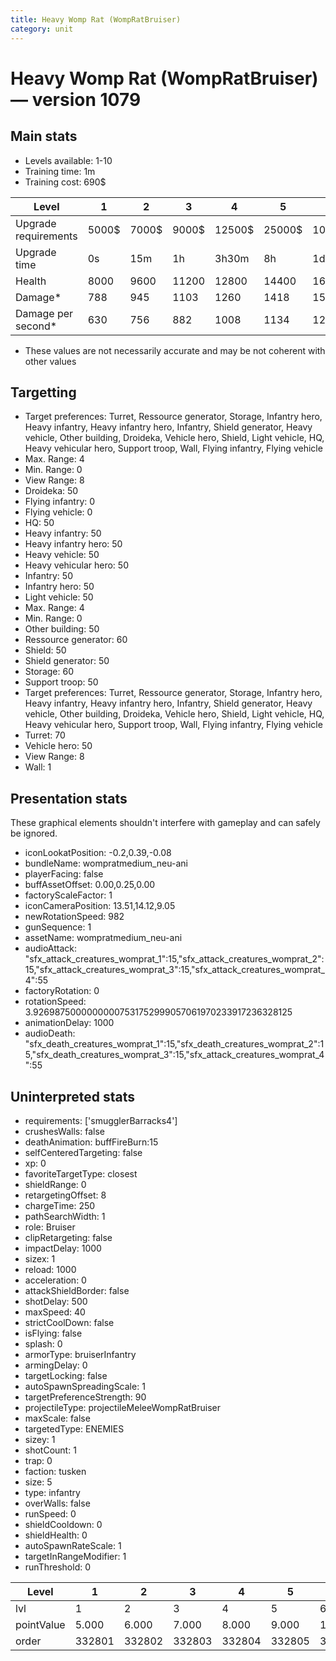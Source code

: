 ```yaml
---
title: Heavy Womp Rat (WompRatBruiser)
category: unit
---
```


# Heavy Womp Rat (WompRatBruiser) — version 1079

## Main stats

  * Levels available: 1-10
  * Training time: 1m
  * Training cost: 690$

|Level               |1    |2    |3    |4     |5     |6      |7      |8      |9       |10      |
|--------------------|-----|-----|-----|------|------|-------|-------|-------|--------|--------|
|Upgrade requirements|5000$|7000$|9000$|12500$|25000$|100000$|160000$|320000$|1000000$|1750000$|
|Upgrade time        |0s   |15m  |1h   |3h30m |8h    |1d     |2d     |3d12h  |5d      |1w1d    |
|Health              |8000 |9600 |11200|12800 |14400 |16000  |17600  |19200  |20800   |24000   |
|Damage*             |788  |945  |1103 |1260  |1418  |1575   |1733   |1890   |2048    |2363    |
|Damage per second*  |630  |756  |882  |1008  |1134  |1260   |1386   |1512   |1638    |1890    |

* These values are not necessarily accurate and may be not coherent with other values

## Targetting

  * Target preferences: Turret, Ressource generator, Storage, Infantry hero, Heavy infantry, Heavy infantry hero, Infantry, Shield generator, Heavy vehicle, Other building, Droideka, Vehicle hero, Shield, Light vehicle, HQ, Heavy vehicular hero, Support troop, Wall, Flying infantry, Flying vehicle
  * Max. Range: 4
  * Min. Range: 0
  * View Range: 8
  * Droideka: 50
  * Flying infantry: 0
  * Flying vehicle: 0
  * HQ: 50
  * Heavy infantry: 50
  * Heavy infantry hero: 50
  * Heavy vehicle: 50
  * Heavy vehicular hero: 50
  * Infantry: 50
  * Infantry hero: 50
  * Light vehicle: 50
  * Max. Range: 4
  * Min. Range: 0
  * Other building: 50
  * Ressource generator: 60
  * Shield: 50
  * Shield generator: 50
  * Storage: 60
  * Support troop: 50
  * Target preferences: Turret, Ressource generator, Storage, Infantry hero, Heavy infantry, Heavy infantry hero, Infantry, Shield generator, Heavy vehicle, Other building, Droideka, Vehicle hero, Shield, Light vehicle, HQ, Heavy vehicular hero, Support troop, Wall, Flying infantry, Flying vehicle
  * Turret: 70
  * Vehicle hero: 50
  * View Range: 8
  * Wall: 1

## Presentation stats

These graphical elements shouldn't interfere with gameplay and can safely be ignored.

  * iconLookatPosition: -0.2,0.39,-0.08
  * bundleName: wompratmedium_neu-ani
  * playerFacing: false
  * buffAssetOffset: 0.00,0.25,0.00
  * factoryScaleFactor: 1
  * iconCameraPosition: 13.51,14.12,9.05
  * newRotationSpeed: 982
  * gunSequence: 1
  * assetName: wompratmedium_neu-ani
  * audioAttack: "sfx_attack_creatures_womprat_1":15,"sfx_attack_creatures_womprat_2":15,"sfx_attack_creatures_womprat_3":15,"sfx_attack_creatures_womprat_4":55
  * factoryRotation: 0
  * rotationSpeed: 3.92698750000000007531752999057061970233917236328125
  * animationDelay: 1000
  * audioDeath: "sfx_death_creatures_womprat_1":15,"sfx_death_creatures_womprat_2":15,"sfx_death_creatures_womprat_3":15,"sfx_attack_creatures_womprat_4":55

## Uninterpreted stats

  * requirements: ['smugglerBarracks4']
  * crushesWalls: false
  * deathAnimation: buffFireBurn:15
  * selfCenteredTargeting: false
  * xp: 0
  * favoriteTargetType: closest
  * shieldRange: 0
  * retargetingOffset: 8
  * chargeTime: 250
  * pathSearchWidth: 1
  * role: Bruiser
  * clipRetargeting: false
  * impactDelay: 1000
  * sizex: 1
  * reload: 1000
  * acceleration: 0
  * attackShieldBorder: false
  * shotDelay: 500
  * maxSpeed: 40
  * strictCoolDown: false
  * isFlying: false
  * splash: 0
  * armorType: bruiserInfantry
  * armingDelay: 0
  * targetLocking: false
  * autoSpawnSpreadingScale: 1
  * targetPreferenceStrength: 90
  * projectileType: projectileMeleeWompRatBruiser
  * maxScale: false
  * targetedType: ENEMIES
  * sizey: 1
  * shotCount: 1
  * trap: 0
  * faction: tusken
  * size: 5
  * type: infantry
  * overWalls: false
  * runSpeed: 0
  * shieldCooldown: 0
  * shieldHealth: 0
  * autoSpawnRateScale: 1
  * targetInRangeModifier: 1
  * runThreshold: 0

|Level     |1     |2     |3     |4     |5     |6     |7     |8     |9     |10    |
|----------|------|------|------|------|------|------|------|------|------|------|
|lvl       |1     |2     |3     |4     |5     |6     |7     |8     |9     |10    |
|pointValue|5.000 |6.000 |7.000 |8.000 |9.000 |10.000|11.000|12.000|13.000|15.000|
|order     |332801|332802|332803|332804|332805|332806|332807|332808|332809|332810|

